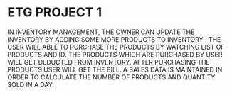 # ETG PROJECT 1
IN INVENTORY MANAGEMENT, THE OWNER CAN UPDATE THE INVENTORY BY ADDING SOME MORE PRODUCTS TO INVENTORY . THE USER WILL ABLE TO PURCHASE THE PRODUCTS BY WATCHING LIST OF PRODUCTS AND ID. THE PRODUCTS WHICH ARE PURCHASED BY USER WILL GET DEDUCTED FROM INVENTORY. AFTER PURCHASING THE PRODUCTS USER WILL GET THE BILL. A SALES DATA IS MAINTAINED IN ORDER TO CALCULATE THE NUMBER OF PRODUCTS AND QUANTITY SOLD IN A DAY.
